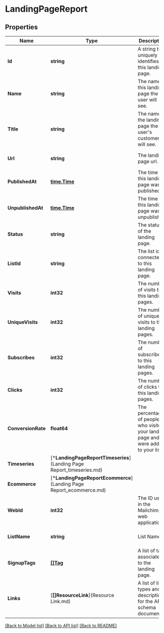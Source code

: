 # LandingPageReport

## Properties
Name | Type | Description | Notes
------------ | ------------- | ------------- | -------------
**Id** | **string** | A string that uniquely identifies this landing page. | [optional] [default to null]
**Name** | **string** | The name of this landing page the user will see. | [optional] [default to null]
**Title** | **string** | The name of the landing page the user&#x27;s customers will see. | [optional] [default to null]
**Url** | **string** | The landing page url. | [optional] [default to null]
**PublishedAt** | [**time.Time**](time.Time.md) | The time this landing page was published. | [optional] [default to null]
**UnpublishedAt** | [**time.Time**](time.Time.md) | The time this landing page was unpublished. | [optional] [default to null]
**Status** | **string** | The status of the landing page. | [optional] [default to null]
**ListId** | **string** | The list id connected to this landing page. | [optional] [default to null]
**Visits** | **int32** | The number of visits to this landing pages. | [optional] [default to null]
**UniqueVisits** | **int32** | The number of unique visits to this landing pages. | [optional] [default to null]
**Subscribes** | **int32** | The number of subscribes to this landing pages. | [optional] [default to null]
**Clicks** | **int32** | The number of clicks to this landing pages. | [optional] [default to null]
**ConversionRate** | **float64** | The percentage of people who visited your landing page and were added to your list. | [optional] [default to null]
**Timeseries** | [***LandingPageReportTimeseries**](Landing Page Report_timeseries.md) |  | [optional] [default to null]
**Ecommerce** | [***LandingPageReportEcommerce**](Landing Page Report_ecommerce.md) |  | [optional] [default to null]
**WebId** | **int32** | The ID used in the Mailchimp web application. | [optional] [default to null]
**ListName** | **string** | List Name | [optional] [default to null]
**SignupTags** | [**[]Tag**](Tag.md) | A list of tags associated to the landing page. | [optional] [default to null]
**Links** | [**[]ResourceLink**](Resource Link.md) | A list of link types and descriptions for the API schema documents. | [optional] [default to null]

[[Back to Model list]](../README.md#documentation-for-models) [[Back to API list]](../README.md#documentation-for-api-endpoints) [[Back to README]](../README.md)

